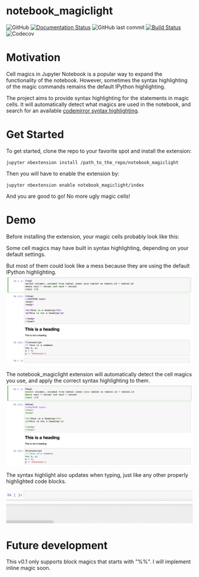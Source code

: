 # notebook_magiclight
![GitHub](https://img.shields.io/github/license/wRosie/SQL_Magiclight?label=license)
[![Documentation Status](https://readthedocs.org/projects/notebook-magiclight/badge/?version=latest)](https://notebook-magiclight.readthedocs.io/en/latest/?badge=latest)
![GitHub last commit](https://img.shields.io/github/last-commit/wRosie/SQL_Magiclight)
[![Build Status](https://travis-ci.org/wRosie/notebook_magiclight.svg?branch=master)](https://travis-ci.org/wRosie/notebook_magiclight)
![Codecov](https://img.shields.io/codecov/c/github/wRosie/notebook_magiclight)

# Motivation
Cell magics in Jupyter Notebook is a popular way to expand the functionality of the notebook. However, sometimes the syntax highlighting of the magic commands remains the default IPython highlighting.

The project aims to provide syntax highlighting for the statements in magic cells. It will automatically detect what magics are used in the notebook, and search for an available [codemirror syntax highlighting](https://codemirror.net/mode/index.html). 

# Get Started 
To get started, clone the repo to your favorite spot and install the extension:

```
jupyter nbextension install /path_to_the_repo/notebook_magiclight
```

Then you will have to enable the extension by:

```
jupyter nbextension enable notebook_magiclight/index
```

And you are good to go! No more ugly magic cells!

# Demo
Before installing the extension, your magic cells probably look like this:

Some cell magics may have built in syntax highlighting, depending on your default settings.

But most of them could look like a mess because they are using the default IPython highlighting.
![Before](demo_before.png)

The notebook_magiclight extension will automatically detect the cell magics you use, and apply the correct syntax highlighting to them.
![After](demo_after.png)

The syntax highlight also updates when typing, just like any other properly highlighted code blocks.

![Update](demo_update.gif)

# Future development
This v0.1 only supports block magics that starts with "%%". I will implement inline magic soon.

